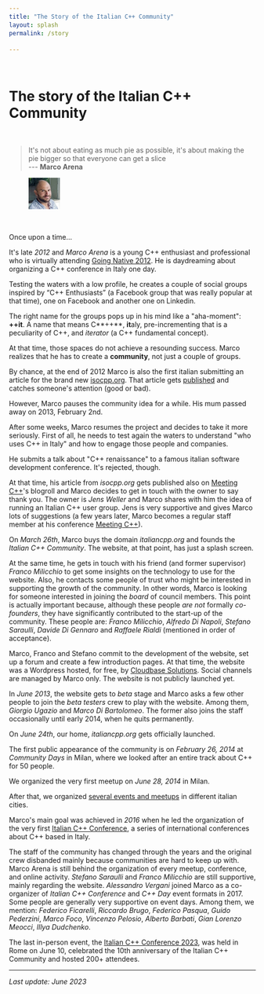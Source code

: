 ```yaml
---
title: "The Story of the Italian C++ Community"
layout: splash
permalink: /story

---
```


<br/>

# The story of the Italian C++ Community

<br />

> It's not about eating as much pie as possible, it's about making the pie bigger so that everyone can get a slice <br/> --- **Marco Arena**

<figure>
  <img
  src="https://github.com/italiancpp/home/blob/main/assets/images/team/1.png?raw=true"
  alt="Marco Arena, Italian C++ Community founder" style="width:15%;">  
</figure>


<br/>

Once upon a time...

It's late *2012* and *Marco Arena* is a young C++ enthusiast and professional who is virtually attending [Going Native 2012](https://www.youtube.com/watch?v=OB-bdWKwXsU). He is daydreaming about organizing a C++ conference in Italy one day.

Testing the waters with a low profile, he creates a couple of social groups inspired by “C++ Enthusiasts” (a Facebook group that was really popular at that time), one on Facebook and another one on Linkedin.

The right name for the groups pops up in his mind like a "aha-moment": **++it**. A name that means C**++**, **it**aly, pre-incrementing that is a peculiarity of C++, and *iterator* (a C++ fundamental concept).

At that time, those spaces do not achieve a resounding success. Marco realizes that he has to create a **community**, not just a couple of groups.

By chance, at the end of 2012 Marco is also the first italian submitting an article for the brand new [isocpp.org](https://isocpp.org). That article gets [published](https://isocpp.org/blog/2012/11/learn-how-to-capture-by-move) and catches someone's attention (good or bad).

However, Marco pauses the community idea for a while. His mum passed away on 2013, February 2nd.

After some weeks, Marco resumes the project and decides to take it more seriously. First of all, he needs to test again the waters to understand "who uses C++ in Italy" and how to engage those people and companies.

He submits a talk about "C++ renaissance" to a famous italian software development conference. It's rejected, though.

At that time, his article from *isocpp.org* gets published also on [Meeting C++](http://meetingcpp.com/)'s blogroll and Marco decides to get in touch with the owner to say thank you. The owner is *Jens Weller* and Marco shares with him the idea of running an Italian C++ user group. Jens is very supportive and gives Marco lots of suggestions (a few years later, Marco becomes a regular staff member at his conference [Meeting C++](https://meetingcpp.com/)).

On *March 26th*, Marco buys the domain *italiancpp.org* and founds the *Italian C++ Community*. The website, at that point, has just a splash screen.

At the same time, he gets in touch with his friend (and former supervisor) *Franco Milicchio* to get some insights on the technology to use for the website. Also, he contacts some people of trust who might be interested in supporting the growth of the community. In other words, Marco is looking for someone interested in joining the *board* of council members. This point is actually important because, although these people *are not* formally *co-founders*, they have significantly contributed to the start-up of the community. These people are: *Franco Milicchio*, *Alfredo Di Napoli*, *Stefano Saraulli*, *Davide Di Gennaro* and *Raffaele Rialdi* (mentioned in order of acceptance).

Marco, Franco and Stefano commit to the development of the website, set up a forum and create a few introduction pages. At that time, the website was a Wordpress hosted, for free, by [Cloudbase Solutions](https://cloudbase.it/). Social channels are managed by Marco only. The website is not publicly launched yet.

In *June 2013*, the website gets to *beta* stage and Marco asks a few other people to join the *beta testers* crew to play with the website. Among them, *Giorgio Ugazio* and *Marco Di Bartolomeo*. The former also joins the staff occasionally until early 2014, when he quits permanently.

On *June 24th*, our home, *italiancpp.org* gets officially launched.

The first public appearance of the community is on *February 26, 2014* at *Community Days* in Milan, where we looked after an entire track about C++ for 50 people.

We organized the very first meetup on *June 28, 2014* in Milan.

After that, we organized [several events and meetups](https://italiancpp.org/archivio-eventi/) in different italian cities.

Marco's main goal was achieved in *2016* when he led the organization of the very first [Italian C++ Conference](https://italiancpp.org/itcppcon16), a series of international conferences about C++ based in Italy.

The staff of the community has changed through the years and the original crew disbanded mainly because communities are hard to keep up with. Marco Arena is still behind the organization of every meetup, conference, and online activity. *Stefano Saraulli* and *Franco Milicchio* are still supportive, mainly regarding the website. *Alessandro Vergani* joined Marco as a co-organizer of *Italian C++ Conference* and *C++ Day* event formats in 2017. Some people are generally very supportive on event days. Among them, we mention: *Federico Ficarelli*, *Riccardo Brugo*, *Federico Pasqua*, *Guido Pederzini*, *Marco Foco*, *Vincenzo Pelosio*, *Alberto Barbati*, *Gian Lorenzo Meocci*, *Illya Dudchenko*.

The last in-person event, the [Italian C++ Conference 2023](https://italiancpp.github.io/con23/), was held in Rome on June 10, celebrated the 10th anniversary of the Italian C++ Community and hosted 200+ attendees.

---

*Last update: June 2023*
